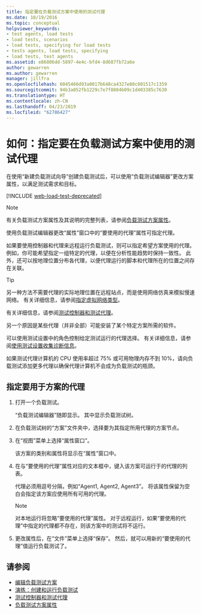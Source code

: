 ```yaml
---
title: 指定要在负载测试方案中使用的测试代理
ms.date: 10/19/2016
ms.topic: conceptual
helpviewer_keywords:
- test agents, load tests
- load tests, scenarios
- load tests, specifying for load tests
- tests agents, load tests, specifying
- load tests, test agents
ms.assetid: e86806dd-5897-4e4c-bfd4-8d687fb72a6e
author: gewarren
ms.author: gewarren
manager: jillfra
ms.openlocfilehash: 6045466d93a0017b648ca4327e80c801517c1359
ms.sourcegitcommit: 94b3a052fb1229c7e7f8804b09c1d403385c7630
ms.translationtype: HT
ms.contentlocale: zh-CN
ms.lasthandoff: 04/23/2019
ms.locfileid: "62786427"
---
```

# <a name="how-to-specify-test-agents-to-use-in-load-test-scenarios"></a>如何：指定要在负载测试方案中使用的测试代理

在使用“新建负载测试向导”创建负载测试后，可以使用“负载测试编辑器”更改方案属性，以满足测试需求和目标。

[!INCLUDE [web-load-test-deprecated](includes/web-load-test-deprecated.md)]

> [!NOTE]
> 有关负载测试方案属性及其说明的完整列表，请参阅[负载测试方案属性](../test/load-test-scenario-properties.md)。

使用负载测试编辑器更改“属性”窗口中的“要使用的代理”属性可指定代理。

如果要使用控制器和代理来远程运行负载测试，则可以指定希望方案使用的代理。 例如，你可能希望指定一组特定的代理，以便在分析性能趋势时保持一致性。 此外，还可以按地理位置分布各代理，以便代理运行的脚本和代理所在的位置之间存在关联。

> [!TIP]
> 另一种方法不需要代理的实际地理位置在远程站点，而是使用网络仿真来模拟慢速网络。 有关详细信息，请参阅[指定虚拟网络类型](../test/specify-virtual-network-types-in-a-load-test-scenario.md)。

有关详细信息，请参阅[测试控制器和测试代理](configure-test-agents-and-controllers-for-load-tests.md)。

另一个原因是某些代理（并非全部）可能安装了某个特定方案所需的软件。

可以使用测试设置中的角色控制给定测试运行的代理选择。 有关详细信息，请参阅[使用测试设置收集诊断信息](../test/collect-diagnostic-information-using-test-settings.md)。

如果测试代理计算机的 CPU 使用率超过 75% 或可用物理内存不到 10%，请向负载测试添加更多代理以确保代理计算机不会成为负载测试的瓶颈。

## <a name="to-specify-the-agents-to-use-for-a-scenario"></a>指定要用于方案的代理

1. 打开一个负载测试。

     “负载测试编辑器”随即显示。 其中显示负载测试树。

2. 在负载测试树的“方案”文件夹中，选择要为其指定所用代理的方案节点。

3. 在“视图”菜单上选择“属性窗口”。

     该方案的类别和属性将显示在“属性”窗口中。

4. 在与“要使用的代理”属性对应的文本框中，键入该方案可运行于的代理的列表。

     代理必须用逗号分隔，例如“Agent1, Agent2, Agent3”。 将该属性保留为空白会指定该方案应使用所有可用的代理。

    > [!NOTE]
    > 对本地运行将忽略“要使用的代理”属性。 对于远程运行，如果“要使用的代理”中指定的代理都不存在，则该方案中的测试将不运行。

5. 更改属性后，在“文件”菜单上选择“保存”。 然后，就可以用新的“要使用的代理”值运行负载测试了。

## <a name="see-also"></a>请参阅

- [编辑负载测试方案](../test/edit-load-test-scenarios.md)
- [演练：创建和运行负载测试](../test/walkthrough-create-and-run-a-load-test.md)
- [测试控制器和测试代理](configure-test-agents-and-controllers-for-load-tests.md)
- [负载测试方案属性](../test/load-test-scenario-properties.md)